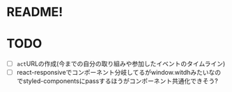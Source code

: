 # README!

# TODO
- [ ] `act`URLの作成(今までの自分の取り組みや参加したイベントのタイムライン)
- [ ] react-responsiveでコンポーネント分岐してるがwindow.witdhみたいなのでstyled-componentsにpassするほうがコンポーネント共通化できそう?
